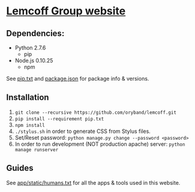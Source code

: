 # [Lemcoff Group website][lemcoff]

## Dependencies:

 - Python 2.7.6
     - pip
 - Node.js 0.10.25
     - npm

See [pip.txt][pip] and [package.json][package] for package info & versions.

## Installation

 1. `git clone --recursive https://github.com/oryband/lemcoff.git`
 2. `pip install --requirement pip.txt`
 3. `npm install`
 4. `./stylus.sh` in order to generate CSS from Stylus files.
 5. Set/Reset password: `python manage.py change --password <password>`
 6. In order to run development (NOT production apache) server: `python manage runserver`

## Guides

See [app/static/humans.txt][humans.txt] for all the apps & tools used in this website.


[lemcoff]: http://www.bgu.ac.il/~lemcoff
[pip]: pip.txt
[package]: package.json
[humans.txt]: app/static/humans.txt
